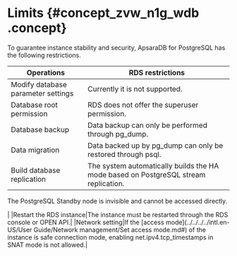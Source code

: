 # Limits {#concept_zvw_n1g_wdb .concept}

To guarantee instance stability and security, ApsaraDB for PostgreSQL has the following restrictions.

|Operations|RDS restrictions|
|----------|----------------|
|Modify database parameter settings|Currently it is not supported.|
|Database root permission|RDS does not offer the superuser permission.|
|Database backup|Data backup can only be performed through pg\_dump.|
|Data migration|Data backed up by pg\_dump can only be restored through psql.|
|Build database replication| The system automatically builds the HA mode based on PostgreSQL stream replication.

 The PostgreSQL Standby node is invisible and cannot be accessed directly.

 |
|Restart the RDS instance|The instance must be restarted through the RDS console or OPEN API.|
|Network setting|If the [access mode](../../../../intl.en-US/User Guide/Network management/Set access mode.md#) of the instance is safe connection mode, enabling net.ipv4.tcp\_timestamps in SNAT mode is not allowed.|

